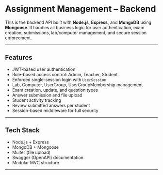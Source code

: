 #  Assignment Management – Backend

This is the backend API built with **Node.js**, **Express**, and **MongoDB** using **Mongoose**. It handles all business logic for user authentication, exam creation, submissions, lab/computer management, and secure session enforcement.

---

## Features

- JWT-based user authentication
- Role-based access control: Admin, Teacher, Student
- Enforced single-session login with `UserSession`
- Lab, Computer, UserGroup, UserGroupMembership management
- Exam creation, update, and question types
- Answer submission and file upload
- Student activity tracking
- Review submitted answers per student
- Session-based middleware for full security

---

## Tech Stack

- Node.js + Express
- MongoDB + Mongoose
- Multer (file upload)
- Swagger (OpenAPI) documentation
- Modular MVC structure

---


